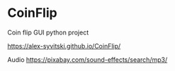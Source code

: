 # CoinFlip
Coin flip GUI python project

https://alex-syvitski.github.io/CoinFlip/



Audio
https://pixabay.com/sound-effects/search/mp3/
